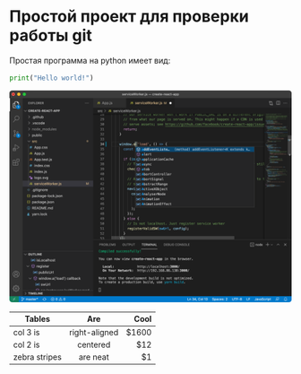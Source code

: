 # Простой проект для проверки работы git

Простая программа на python имеет вид:

```python
print("Hello world!")
```

![](images/vscode.png)

| Tables        | Are           | Cool  |
| ------------- |:-------------:| -----:|
| col 3 is      | right-aligned | $1600 |
| col 2 is      | centered      |   $12 |
| zebra stripes | are neat      |    $1 |

